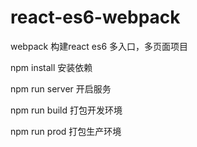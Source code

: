 # react-es6-webpack
webpack 构建react es6 多入口，多页面项目

npm install  安装依赖

npm run server 开启服务

npm run build 打包开发环境

npm run prod 打包生产环境

